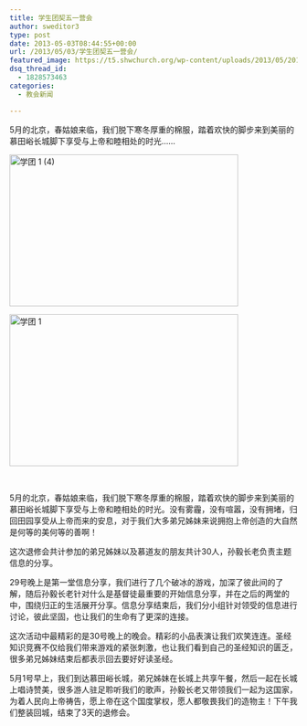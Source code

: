 ```yaml
---
title: 学生团契五一营会
author: sweditor3
type: post
date: 2013-05-03T08:44:55+00:00
url: /2013/05/03/学生团契五一营会/
featured_image: https://t5.shwchurch.org/wp-content/uploads/2013/05/20130503164256756.JPG
dsq_thread_id:
  - 1828573463
categories:
  - 教会新闻

---
```

5月的北京，春姑娘来临，我们脱下寒冬厚重的棉服，踏着欢快的脚步来到美丽的慕田峪长城脚下享受与上帝和睦相处的时光&#8230;&#8230;

<!--more-->

<div id="gallery-1" class="gallery galleryid-1 default columns_2 gallery-columns-2  gallery-size-thumbnail ">
  <dl class="gallery-item gallery-startcol">
    <dt class="gallery-icon">
      <a href="https://t5.shwchurch.org/wp-content/uploads/2013/05/20130503164256756.JPG" title="学团 1 (4)"> <img src="https://t5.shwchurch.org/wp-content/uploads/2013/05/20130503164256756.JPG" width="400" height="266" title="学团 1 (4)" class="attachment-thumbnail" alt="学团 1 (4)" /></a>
    </dt>
  </dl>
  
  <dl class="gallery-item gallery-endcol">
    <dt class="gallery-icon">
      <a href="https://t5.shwchurch.org/wp-content/uploads/2013/05/20130503164306902.JPG" title="学团 1"> <img src="https://t5.shwchurch.org/wp-content/uploads/2013/05/20130503164306902.JPG" width="400" height="266" title="学团 1" class="attachment-thumbnail" alt="学团 1" /></a>
    </dt>
  </dl>
  
  <br class='clear' />
</div>

<!-- file gallery output cached on 2019.04.08 ＠ 19:52:44-->

5月的北京，春姑娘来临，我们脱下寒冬厚重的棉服，踏着欢快的脚步来到美丽的慕田峪长城脚下享受与上帝和睦相处的时光。没有雾霾，没有喧嚣，没有拥堵，归回田园享受从上帝而来的安息，对于我们大多弟兄姊妹来说拥抱上帝创造的大自然是何等的美何等的善啊！

这次退修会共计参加的弟兄姊妹以及慕道友的朋友共计30人，孙毅长老负责主题信息的分享。

29号晚上是第一堂信息分享，我们进行了几个破冰的游戏，加深了彼此间的了解，随后孙毅长老针对什么是基督徒最重要的开始信息分享，并在之后的两堂的中，围绕归正的生活展开分享。信息分享结束后，我们分小组针对领受的信息进行讨论，彼此坚固，也让我们的生命有了更深的连接。

这次活动中最精彩的是30号晚上的晚会。精彩的小品表演让我们欢笑连连。圣经知识竞赛不仅给我们带来游戏的紧张刺激，也让我们看到自己的圣经知识的匮乏，很多弟兄姊妹结束后都表示回去要好好读圣经。

5月1号早上，我们到达慕田峪长城，弟兄姊妹在长城上共享午餐，然后一起在长城上唱诗赞美，很多游人驻足聆听我们的歌声，孙毅长老又带领我们一起为这国家，为着人民向上帝祷告，愿上帝在这个国度掌权，愿人都敬畏我们的造物主！下午我们整装回城，结束了3天的退修会。